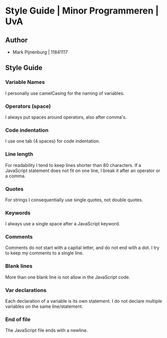 # Style Guide  | Minor Programmeren | UvA
## Author
* Mark Pijnenburg | 11841117

## Style Guide
### Variable Names
I personally use camelCasing for the naming of variables.

### Operators (space)
I always put spaces around operators, also after comma's.

### Code indentation
I use one tab (4 spaces) for code indentation.

### Line length
For readability I tend to keep lines shorter than 80 characters.
If a JavaScript statement does not fit on one line, I break it after an operator or a comma.

### Quotes
For strings I consequentially use single quotes, not double quotes.

### Keywords
I always use a single space after a JavaScript keyword.

### Comments
Comments do not start with a capital letter, and do not end with a dot. I try to keep my comments to a single line.

### Blank lines
More than one blank line is not allow in the JavaScript code.

### Var declarations
Each declaration of a variable is its own statement. I do not declare multiple variables on the same line/statement.

### End of file
The JavaScript file ends with a newline.

